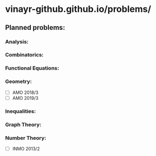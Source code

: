 # vinayr-github.github.io/problems/
## Planned problems:

### Analysis:

### Combinatorics:

### Functional Equations:

### Geometry:
- [ ] AMO 2018/3
- [ ] AMO 2019/3

### Inequalities:

### Graph Theory:

### Number Theory:
- [ ] INMO 2013/2